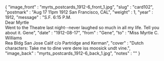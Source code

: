 {
  "image_front" : "myrts_postcards_1912-6_front_1.jpg",
  "slug" : "card102",
  "postmark" : "Aug 17 11pm 1912 San Francisco, CAL",
  "weight" : 1,
  "year" : 1912,
  "message" : "S.F. 6:15 P.M.<br>Dear Myrtle<br> Went to the Theatre last night--never laughed so much in all my life. Tell you about it. Gene",
  "date" : "1912-08-17",
  "from" : "Gene",
  "to" : "Miss Myrtle C. Williams<br> Rea Bldg San Jose Calif c/o Partridge and Kerman",
  "cover" : "Dutch characters: Take me to dine vere dere iss moosick undt vine.",
  "image_back" : "myrts_postcards_1912-6_back_1.jpg",
  "notes" : ""
}
